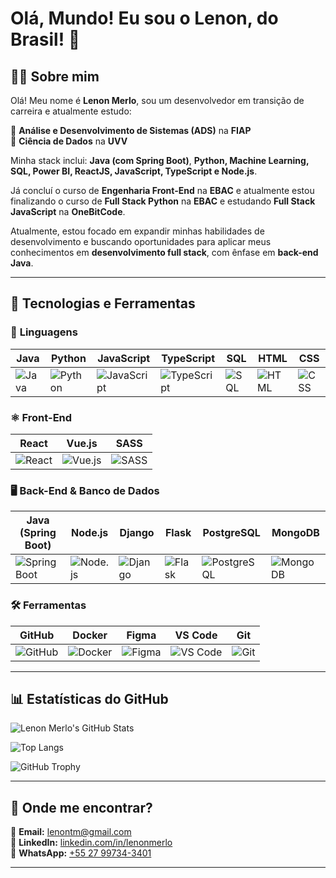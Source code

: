 # Olá, Mundo! Eu sou o Lenon, do Brasil! 👋  

## 👨‍💻 Sobre mim  
Olá! Meu nome é **Lenon Merlo**, sou um desenvolvedor em transição de carreira e atualmente estudo:  

📌 **Análise e Desenvolvimento de Sistemas (ADS)** na **FIAP**  
📌 **Ciência de Dados** na **UVV**  

Minha stack inclui: **Java (com Spring Boot)**, **Python, Machine Learning, SQL, Power BI, ReactJS, JavaScript, TypeScript e Node.js**.  

Já concluí o curso de **Engenharia Front-End** na **EBAC** e atualmente estou finalizando o curso de **Full Stack Python** na **EBAC** e estudando **Full Stack JavaScript** na **OneBitCode**.  

Atualmente, estou focado em expandir minhas habilidades de desenvolvimento e buscando oportunidades para aplicar meus conhecimentos em **desenvolvimento full stack**, com ênfase em **back-end Java**.  

---

## 🚀 Tecnologias e Ferramentas  

### 🌟 **Linguagens**  
| Java | Python | JavaScript | TypeScript | SQL | HTML | CSS |
|------|--------|------------|------------|-----|------|-----|
| ![Java](https://img.shields.io/badge/Java-ED8B00?style=for-the-badge&logo=openjdk&logoColor=white) | ![Python](https://img.shields.io/badge/Python-3776AB?style=for-the-badge&logo=python&logoColor=white) | ![JavaScript](https://img.shields.io/badge/JavaScript-F7DF1E?style=for-the-badge&logo=javascript&logoColor=black) | ![TypeScript](https://img.shields.io/badge/TypeScript-3178C6?style=for-the-badge&logo=typescript&logoColor=white) | ![SQL](https://img.shields.io/badge/SQL-CC2927?style=for-the-badge&logo=microsoftsqlserver&logoColor=white) | ![HTML](https://img.shields.io/badge/HTML5-E34F26?style=for-the-badge&logo=html5&logoColor=white) | ![CSS](https://img.shields.io/badge/CSS3-1572B6?style=for-the-badge&logo=css3&logoColor=white) |

### ⚛ **Front-End**  
| React | Vue.js | SASS |
|-------|--------|------|
| ![React](https://img.shields.io/badge/React-61DAFB?style=for-the-badge&logo=react&logoColor=black) | ![Vue.js](https://img.shields.io/badge/Vue.js-4FC08D?style=for-the-badge&logo=vue.js&logoColor=white) | ![SASS](https://img.shields.io/badge/SASS-CC6699?style=for-the-badge&logo=sass&logoColor=white) |

### 🖥 **Back-End & Banco de Dados**  
| Java (Spring Boot) | Node.js | Django | Flask | PostgreSQL | MongoDB |
|--------------------|---------|--------|-------|------------|---------|
| ![Spring Boot](https://img.shields.io/badge/Spring_Boot-6DB33F?style=for-the-badge&logo=springboot&logoColor=white) | ![Node.js](https://img.shields.io/badge/Node.js-339933?style=for-the-badge&logo=nodedotjs&logoColor=white) | ![Django](https://img.shields.io/badge/Django-092E20?style=for-the-badge&logo=django&logoColor=white) | ![Flask](https://img.shields.io/badge/Flask-000000?style=for-the-badge&logo=flask&logoColor=white) | ![PostgreSQL](https://img.shields.io/badge/PostgreSQL-316192?style=for-the-badge&logo=postgresql&logoColor=white) | ![MongoDB](https://img.shields.io/badge/MongoDB-4EA94B?style=for-the-badge&logo=mongodb&logoColor=white) |

### 🛠 **Ferramentas**  
| GitHub | Docker | Figma | VS Code | Git |
|--------|--------|-------|---------|-----|
| ![GitHub](https://img.shields.io/badge/GitHub-181717?style=for-the-badge&logo=github&logoColor=white) | ![Docker](https://img.shields.io/badge/Docker-2496ED?style=for-the-badge&logo=docker&logoColor=white) | ![Figma](https://img.shields.io/badge/Figma-F24E1E?style=for-the-badge&logo=figma&logoColor=white) | ![VS Code](https://img.shields.io/badge/VS_Code-007ACC?style=for-the-badge&logo=visualstudiocode&logoColor=white) | ![Git](https://img.shields.io/badge/Git-F05032?style=for-the-badge&logo=git&logoColor=white) |

---

## 📊 **Estatísticas do GitHub**  
![Lenon Merlo's GitHub Stats](https://github-readme-stats.vercel.app/api?username=lenonmerlo&show_icons=true&theme=dark)  

![Top Langs](https://github-readme-stats.vercel.app/api/top-langs/?username=lenonmerlo&layout=compact&theme=dark)  

![GitHub Trophy](https://github-profile-trophy.vercel.app/?username=lenonmerlo&margin-w=5&theme=darkhub)  

---

## 💬 **Onde me encontrar?**  
📩 **Email:** [lenontm@gmail.com](mailto:lenontm@gmail.com)  
💼 **LinkedIn:** [linkedin.com/in/lenonmerlo](https://linkedin.com/in/lenonmerlo)  
📱 **WhatsApp:** [+55 27 99734-3401](https://wa.me/5527997343401)  

---








